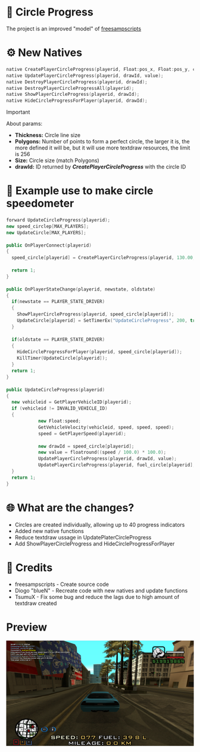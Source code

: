 # 🚀 Circle Progress
The project is an improved "model" of [freesampscripts](https://github.com/freesampscripts/circle-speedo)

# ⚙️ New Natives
```c++
native CreatePlayerCircleProgress(playerid, Float:pos_x, Float:pos_y, color = 0xFFFFFFFF, background_color = 0x181818FF, Float:size = 10.0, Float:thickness = 0.2, Float:polygons = DEFAULT_CIRCLE_POLYGONS);
native UpdatePlayerCircleProgress(playerid, drawId, value);
native DestroyPlayerCircleProgress(playerid, drawId);
native DestroyPlayerCircleProgressAll(playerid);
native ShowPlayerCircleProgress(playerid, drawId);
native HideCircleProgressForPlayer(playerid, drawId);
```

> [!IMPORTANT]
> About params:
> - **Thickness:** Circle line size
> - **Polygons:** Number of points to form a perfect circle, the larger it is, the more defined it will be, but it will use more textdraw resources, the limit is 256
> - **Size:** Circle size (match Polygons)
> - **drawId:** ID returned by ***CreatePlayerCircleProgress*** with the circle ID

# 📝 Example use to make circle speedometer
```c++
forward UpdateCircleProgress(playerid);
new speed_circlep[MAX_PLAYERS];
new UpdateCircle[MAX_PLAYERS];

public OnPlayerConnect(playerid)
{
  speed_circle[playerid] = CreatePlayerCircleProgress(playerid, 130.00, 373.30, 0x0388FCFF, 774778623, 10.00, 0.30, 3.0);

  return 1;
}

public OnPlayerStateChange(playerid, newstate, oldstate)
{
  if(newstate == PLAYER_STATE_DRIVER)
  {
    ShowPlayerCircleProgress(playerid, speed_circle[playerid]);
    UpdateCircle[playerid] = SetTimerEx("UpdateCircleProgress", 200, true, "i", playerid);
  }

  if(oldstate == PLAYER_STATE_DRIVER)
  {
    HideCircleProgressForPlayer(playerid, speed_circle[playerid]);
    KillTimer(UpdateCircle[playerid]);
  }
  return 1;
}

public UpdateCircleProgress(playerid)
{
  new vehicleid = GetPlayerVehicleID(playerid);
  if (vehicleid != INVALID_VEHICLE_ID)
  {
			new Float:speed;
			GetVehicleVelocity(vehicleid, speed, speed, speed);
			speed = GetPlayerSpeed(playerid);

			new drawId = speed_circle[playerid];
			new value = floatround((speed / 100.0) * 100.0);
			UpdatePlayerCircleProgress(playerid, drawId, value);
			UpdatePlayerCircleProgress(playerid, fuel_circle[playerid], floatround(GetVehicleData(vehicleid, V_FUEL)));
  }
  return 1;
}

```

# 🌐 What are the changes?
- Circles are created individually, allowing up to 40 progress indicators
- Added new native functions
- Reduce textdraw ussage in UpdatePlaterCircleProgress
- Add  ShowPlayerCircleProgress and HideCircleProgressForPlayer

# 📝 Credits
- freesampscripts - Create source code
- Diogo "blueN" - Recreate code with new natives and update functions
- TsumuX  -  Fix some bug and reduce the lags due to high amount of textdraw created

# Preview
![](https://github.com/MuhRaihan001/circle-progress/blob/main/sa-mp-017.png)
